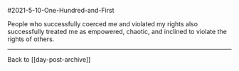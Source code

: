 #2021-5-10-One-Hundred-and-First

People who successfully coerced me and violated my rights also successfully treated me as empowered, chaotic, and inclined to violate the rights of others.

---
Back to [[day-post-archive]]